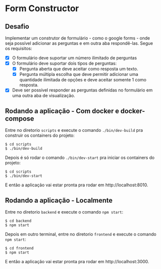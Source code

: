# Form Constructor

## Desafio
Implementar um construtor de formulário - como o google forms - onde seja possível adicionar as perguntas e em outra aba respondê-las. Segue os requisitos:

- [x] O formulário deve suportar um número ilimitado de perguntas
- [x] O formulário deve suportar dois tipos de perguntas:
   - [x] Pergunta aberta que deve aceitar como resposta um texto.
   - [x] Pergunta múltipla escolha que deve permitir adicionar uma quantidade ilimitada de opções e deve aceitar somente 1 como resposta.
- [x] Deve ser possível responder as perguntas definidas no formulário em uma outra aba de visualização.

## Rodando a aplicação - Com docker e docker-compose

Entre no diretorio `scripts` e execute o comando `./bin/dev-build` pra construir os containers do projeto:
```
$ cd scripts
$ ./bin/dev-build
```

Depois é só rodar o comando `./bin/dev-start` pra iniciar os containers do projeto:
```
$ cd scripts
$ ./bin/dev-start
```

E então a aplicação vai estar pronta pra rodar em http://localhost:8010.

## Rodando a aplicação - Localmente

Entre no diretorio `backend` e execute o comando `npm start`:
```
$ cd backend
$ npm start
```

Depois em outro terminal, entre no diretorio `frontend` e execute o comando `npm start`:
```
$ cd frontend
$ npm start
```

E então a aplicação vai estar pronta pra rodar em http://localhost:3000.